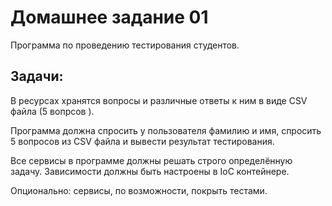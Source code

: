 Домашнее задание 01
=============================

Программа по проведению тестирования студентов.

Задачи:
------------
В ресурсах хранятся вопросы и различные ответы к
ним в виде CSV файла (5 вопрсов ).

 Программа
должна спросить у пользователя фамилию и имя,
спросить 5 вопросов из CSV файла и вывести
результат тестирования.

Все сервисы в программе должны решать строго
определённую задачу. Зависимости должны быть
настроены в IoC контейнере.

Опционально: сервисы, по возможности, покрыть
тестами.

